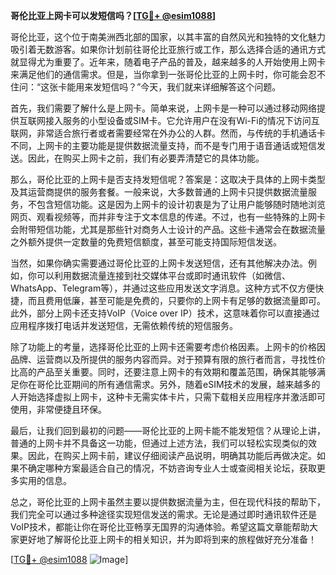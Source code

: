 **哥伦比亚上网卡可以发短信吗？[[TG💪+ @esim1088](https://t.me/s/esim1088)]**

哥伦比亚，这个位于南美洲西北部的国家，以其丰富的自然风光和独特的文化魅力吸引着无数游客。如果你计划前往哥伦比亚旅行或工作，那么选择合适的通讯方式就显得尤为重要了。近年来，随着电子产品的普及，越来越多的人开始使用上网卡来满足他们的通信需求。但是，当你拿到一张哥伦比亚的上网卡时，你可能会忍不住问：“这张卡能用来发短信吗？”今天，我们就来详细解答这个问题。

首先，我们需要了解什么是上网卡。简单来说，上网卡是一种可以通过移动网络提供互联网接入服务的小型设备或SIM卡。它允许用户在没有Wi-Fi的情况下访问互联网，非常适合旅行者或者需要经常在外办公的人群。然而，与传统的手机通话卡不同，上网卡的主要功能是提供数据流量支持，而不是专门用于语音通话或短信发送。因此，在购买上网卡之前，我们有必要弄清楚它的具体功能。

那么，哥伦比亚的上网卡是否支持发短信呢？答案是：这取决于具体的上网卡类型及其运营商提供的服务套餐。一般来说，大多数普通的上网卡只提供数据流量服务，不包含短信功能。这是因为上网卡的设计初衷是为了让用户能够随时随地浏览网页、观看视频等，而并非专注于文本信息的传递。不过，也有一些特殊的上网卡会附带短信功能，尤其是那些针对商务人士设计的产品。这些卡通常会在数据流量之外额外提供一定数量的免费短信额度，甚至可能支持国际短信发送。

当然，如果你确实需要通过哥伦比亚的上网卡发送短信，还有其他解决办法。例如，你可以利用数据流量连接到社交媒体平台或即时通讯软件（如微信、WhatsApp、Telegram等），并通过这些应用发送文字消息。这种方式不仅方便快捷，而且费用低廉，甚至可能是免费的，只要你的上网卡有足够的数据流量即可。此外，部分上网卡还支持VoIP（Voice over IP）技术，这意味着你可以直接通过应用程序拨打电话并发送短信，无需依赖传统的短信服务。

除了功能上的考量，选择哥伦比亚的上网卡还需要考虑价格因素。上网卡的价格因品牌、运营商以及所提供的服务内容而异。对于预算有限的旅行者而言，寻找性价比高的产品至关重要。同时，还要注意上网卡的有效期和覆盖范围，确保其能够满足你在哥伦比亚期间的所有通信需求。另外，随着eSIM技术的发展，越来越多的人开始选择虚拟上网卡，这种卡无需实体卡片，只需下载相关应用程序并激活即可使用，非常便捷且环保。

最后，让我们回到最初的问题——哥伦比亚的上网卡能不能发短信？从理论上讲，普通的上网卡并不具备这一功能，但通过上述方法，我们可以轻松实现类似的效果。因此，在购买上网卡前，建议仔细阅读产品说明，明确其功能后再做决定。如果不确定哪种方案最适合自己的情况，不妨咨询专业人士或查阅相关论坛，获取更多实用的信息。

总之，哥伦比亚的上网卡虽然主要以提供数据流量为主，但在现代科技的帮助下，我们完全可以通过多种途径实现短信发送的需求。无论是通过即时通讯软件还是VoIP技术，都能让你在哥伦比亚畅享无国界的沟通体验。希望这篇文章能帮助大家更好地了解哥伦比亚上网卡的相关知识，并为即将到来的旅程做好充分准备！

[[TG💪+ @esim1088](https://t.me/s/esim1088) ![Image](https://i.postimg.cc/4NQfJmqS/Snipaste-2025-05-13-00-14-12.png)]